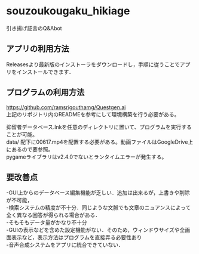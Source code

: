 # souzoukougaku_hikiage
引き揚げ証言のQ&amp;Abot

## アプリの利用方法
Releasesより最新版のインストーラをダウンロードし，手順に従うことでアプリをインストールできます．  

## プログラムの利用方法
https://github.com/ramsrigouthamg/Questgen.ai  
上記のリポジトリ内のREADMEを参考にして環境構築を行う必要がある。  

抑留者データベース.lnkを任意のディレクトリに置いて、プログラムを実行することが可能。  
data/ 配下に00617.mp4を配置する必要がある。動画ファイルはGoogleDrive上にあるので要参照。  
pygameライブラリはv2.4.0でないとランタイムエラーが発生する。  


## 要改善点
-GUI上からのデータベース編集機能が乏しい．追加は出来るが，上書きや削除が不可能，  
-検索システムの精度が不十分．同じような文脈でも文章のニュアンスによって全く異なる回答が得られる場合がある．  
-そもそもデータ量がかなり不十分  
-GUIの表示などを含めた設定機能がない．そのため，ウィンドウサイズや全画面表示など，表示方法はプログラムを直接弄る必要性あり  
-音声合成システムをアプリに統合できていない．  

